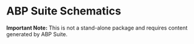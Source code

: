 # ABP Suite Schematics

**Important Note:** This is not a stand-alone package and requires content generated by ABP Suite.